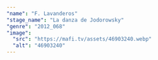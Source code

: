 ```yaml
---
"name": "F. Lavanderos"
"stage_name": "La danza de Jodorowsky"
"genre": "2012_068"
"image":
  "src": "https://mafi.tv/assets/46903240.webp"
  "alt": "46903240"
---
```

